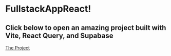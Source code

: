 # FullstackAppReact!

## Click below to open an amazing project built with Vite, React Query, and Supabase

[The Project](https://hotel-wildest-oiasis.netlify.app/login)
